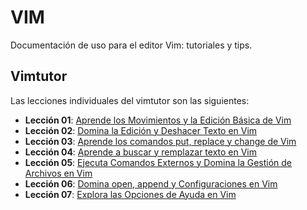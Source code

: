 # VIM
Documentación de uso para el editor Vim: tutoriales y tips.

## Vimtutor

Las lecciones individuales del vimtutor son las siguientes:

* **Lección 01**: [Aprende los Movimientos y la Edición Básica de Vim](vimtutor-leccion-1.md)
* **Lección 02**: [Domina la Edición y Deshacer Texto en Vim](vimtutor-leccion-2.md)
* **Lección 03**: [Aprende los comandos put, replace y change de Vim](vimtutor-leccion-3.md)
* **Lección 04**: [Aprende a buscar y remplazar texto en Vim](vimtutor-leccion-4.md)
* **Lección 05**: [Ejecuta Comandos Externos y Domina la Gestión de Archivos en Vim](vimtutor-leccion-5.md)
* **Lección 06**: [Domina open, append y Configuraciones en Vim](vimtutor-leccion-6.md)
* **Lección 07**: [Explora las Opciones de Ayuda en Vim](vimtutor-leccion-7.md)
